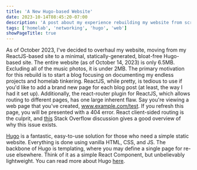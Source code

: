 ```yaml
---
title: 'A New Hugo-based Website'
date: 2023-10-14T08:45:20-07:00
description: 'A post about my experience rebuilding my website from scratch using the static-site generator, Hugo'
tags: ['homelab', 'networking', 'hugo', 'web']
showPageTitle: true
---
```


As of October 2023, I've decided to overhaul my website, moving from my ReactJS-based site to a minimal, statically-generated, bloat-free Hugo-based site. The entire website (as of October 14, 2023) is only 6.5MB. Excluding all of the music photos, it is under 2MB. The primary motivation for this rebuild is to start a blog focusing on documenting my endless projects and homelab tinkering. ReactJS, while pretty, is tedious to use if you'd like to add a brand new page for each blog post (at least, the way I had it set up). Additionally, the react-router plugin for ReactJS, which allows routing to different pages, has one large inherent flaw. Say you're viewing a web page that you've created, www.example.com/test. If you refresh this page, you will be presented with a 404 error. React client-sided routing is the culprit, and [this](https://stackoverflow.com/questions/27928372/react-router-urls-dont-work-when-refreshing-or-writing-manually) Stack Overflow discussion gives a good overview of why this issue exists.

[Hugo](https://github.com/gohugoio/hugo) is a fantastic, easy-to-use solution for those who need a simple static website. Everything is done using vanilla HTML, CSS, and JS. The backbone of Hugo is templating, where you may define a single page for re-use elsewhere. Think of it as a simple React Component, but unbelievably lightweight. You can read more about Hugo [here](https://gohugo.io/).
